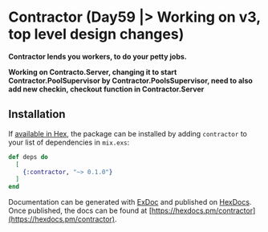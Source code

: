 # Contractor (Day59 |> Working on v3, top level design changes)

**Contractor lends you workers, to do your petty jobs.**

**Working on Contracto.Server, changing it to start Contractor.PoolSupervisor by Contractor.PoolsSupervisor, need to also add new checkin, checkout function in Contractor.Server**

## Installation

If [available in Hex](https://hex.pm/docs/publish), the package can be installed
by adding `contractor` to your list of dependencies in `mix.exs`:

```elixir
def deps do
  [
    {:contractor, "~> 0.1.0"}
  ]
end
```

Documentation can be generated with [ExDoc](https://github.com/elixir-lang/ex_doc)
and published on [HexDocs](https://hexdocs.pm). Once published, the docs can
be found at [https://hexdocs.pm/contractor](https://hexdocs.pm/contractor).

